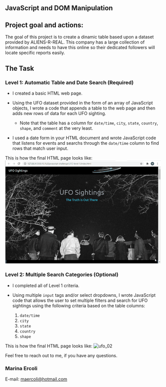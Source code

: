 ## JavaScript and DOM Manipulation

## Project goal and actions:

The goal of this project is to create a dinamic table based upon a dataset provided by ALIENS-R-REAL. This company has a large collection of information and needs to have this online so their dedicated followers will locate specific reports easily.

## The Task

### Level 1: Automatic Table and Date Search (Required)

* I created a basic HTML web page.

* Using the UFO dataset provided in the form of an array of JavaScript objects, I wrote a code that appends a table to the web page and then adds new rows of data for each UFO sighting.

  * Note that the table has a column for `date/time`, `city`, `state`, `country`, `shape`, and `comment` at the very least.

* I used a date form in your HTML document and wrote JavaScript code that listens for events and searchs through the `date/time` column to find rows that match user input.

This is how the final HTML page looks like:
![ufo_01](Images/ufo_01.gif)

### Level 2: Multiple Search Categories (Optional)

* I completed all of Level 1 criteria.

* Using multiple `input` tags and/or select dropdowns, I wrote JavaScript code that allows the user to set multiple filters and search for UFO sightings using the following criteria based on the table columns:

  1. `date/time`
  2. `city`
  3. `state`
  4. `country`
  5. `shape`

This is how the final HTML page looks like:
![ufo_02](Images/ufo_02.gif)


Feel free to reach out to me, if you have any questions.

### Marina Ercoli
E-mail: maercoli@hotmail.com